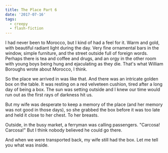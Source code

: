 ```yaml
---
title: The Place Part 6
date: '2017-07-16'
tags:
  - creepy
  - flash-fiction
---
```


I had never been to Morocco, but I kind of had a feel for it. Warm and gold,
with beautiful radiant light during the day. Very fine ornamental bars in the
window, simple furniture, and the street outside full of foreign words. Perhaps
there is tea and coffee and drugs, and an orgy in the other room with young boys
being hung and ejaculating as they die. That's what William Boroughs wrote about
Morocco, I think.

<!-- truncate -->

So the place we arrived in was like that. And there was an intricate golden box
on the table. It was resting on a red velveteen cushion, tired after a long day
of being a box. The sun was setting outside and I knew our time would run out as
the first rays of darkness hit us.

But my wife was desperate to keep a memory of the place (and her memory was not
good in those days), so she grabbed the box before it was too late and held it
close to her chest. To her breasts.

Outside, in the busy market, a ferryman was calling passengers. "Carcosa!
Carcosa!" But I think nobody believed he could go there.

And when we were transported back, my wife still had the box. Let me tell you
what was inside.
